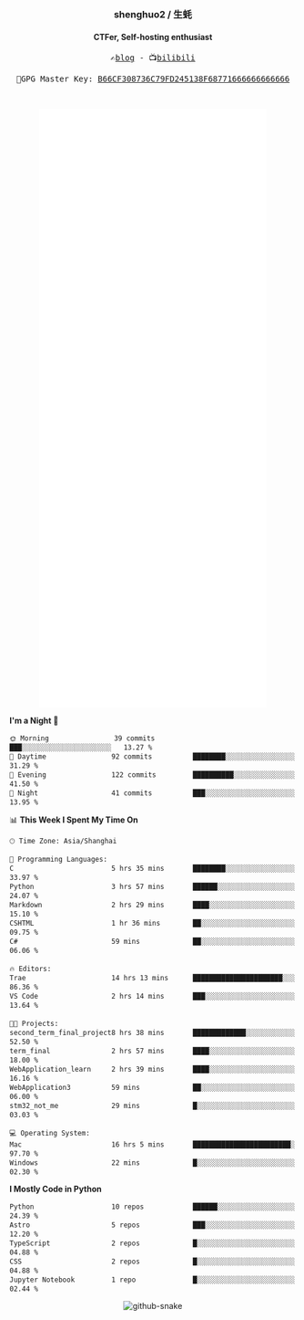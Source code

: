 <h3 align="center"> shenghuo2 / 生蚝 </h3>
<h4 align="center" >CTFer, Self-hosting enthusiast</h3>


<p align="center">
  <samp>
    ✍️<a href="https://blog.shenghuo2.top/">blog</a> -
    📺<a href="https://space.bilibili.com/85894935">bilibili</a>
  </samp>
</p>
<p align="center">
  <samp>
     🔐GPG Master Key: <a align="center" href="https://github.com/shenghuo2.gpg">B66CF308736C79FD245138F68771666666666666</a>
  </samp>
</p>
<br>
<p align="center">
  <a href="https://github.com/shenghuo2">
    <img width="400" align="top" src="https://github.com/shenghuo2/shenghuo2/blob/main/metrics.left.svg" />
  </a>
  <a href="https://github.com/shenghuo2">
    <img width="400" align="top" src="https://github.com/shenghuo2/shenghuo2/blob/main/metrics.right.svg" />
  </a>
</p>


<!--START_SECTION:waka-->
**I'm a Night 🦉** 

```text
🌞 Morning                39 commits          ███░░░░░░░░░░░░░░░░░░░░░░   13.27 % 
🌆 Daytime                92 commits          ████████░░░░░░░░░░░░░░░░░   31.29 % 
🌃 Evening                122 commits         ██████████░░░░░░░░░░░░░░░   41.50 % 
🌙 Night                  41 commits          ███░░░░░░░░░░░░░░░░░░░░░░   13.95 % 
```


📊 **This Week I Spent My Time On** 

```text
🕑︎ Time Zone: Asia/Shanghai

💬 Programming Languages: 
C                        5 hrs 35 mins       ████████░░░░░░░░░░░░░░░░░   33.97 % 
Python                   3 hrs 57 mins       ██████░░░░░░░░░░░░░░░░░░░   24.07 % 
Markdown                 2 hrs 29 mins       ████░░░░░░░░░░░░░░░░░░░░░   15.10 % 
CSHTML                   1 hr 36 mins        ██░░░░░░░░░░░░░░░░░░░░░░░   09.75 % 
C#                       59 mins             ██░░░░░░░░░░░░░░░░░░░░░░░   06.06 % 

🔥 Editors: 
Trae                     14 hrs 13 mins      ██████████████████████░░░   86.36 % 
VS Code                  2 hrs 14 mins       ███░░░░░░░░░░░░░░░░░░░░░░   13.64 % 

🐱‍💻 Projects: 
second_term_final_project8 hrs 38 mins       █████████████░░░░░░░░░░░░   52.50 % 
term_final               2 hrs 57 mins       ████░░░░░░░░░░░░░░░░░░░░░   18.00 % 
WebApplication_learn     2 hrs 39 mins       ████░░░░░░░░░░░░░░░░░░░░░   16.16 % 
WebApplication3          59 mins             ██░░░░░░░░░░░░░░░░░░░░░░░   06.00 % 
stm32_not_me             29 mins             █░░░░░░░░░░░░░░░░░░░░░░░░   03.03 % 

💻 Operating System: 
Mac                      16 hrs 5 mins       ████████████████████████░   97.70 % 
Windows                  22 mins             █░░░░░░░░░░░░░░░░░░░░░░░░   02.30 % 
```

**I Mostly Code in Python** 

```text
Python                   10 repos            ██████░░░░░░░░░░░░░░░░░░░   24.39 % 
Astro                    5 repos             ███░░░░░░░░░░░░░░░░░░░░░░   12.20 % 
TypeScript               2 repos             █░░░░░░░░░░░░░░░░░░░░░░░░   04.88 % 
CSS                      2 repos             █░░░░░░░░░░░░░░░░░░░░░░░░   04.88 % 
Jupyter Notebook         1 repo              █░░░░░░░░░░░░░░░░░░░░░░░░   02.44 % 
```




<!--END_SECTION:waka-->


<div align="center">
  <picture>
    <source media="(prefers-color-scheme: dark)" srcset="https://gist.githubusercontent.com/shenghuo2/bfce20b14ab0484cef03bae6e60e0b3a/raw/github-snake-dark.svg" />
    <source media="(prefers-color-scheme: light)" srcset="https://gist.githubusercontent.com/shenghuo2/bfce20b14ab0484cef03bae6e60e0b3a/raw/github-snake.svg" />
    <img alt="github-snake" src="https://gist.githubusercontent.com/shenghuo2/bfce20b14ab0484cef03bae6e60e0b3a/raw/github-snake.svg" />
  </picture>
</div>

<!--
**shenghuo2/shenghuo2** is a ✨ _special_ ✨ repository because its `README.md` (this file) appears on your GitHub profile.

Here are some ideas to get you started:

- 🔭 I’m currently working on ...
- 🌱 I’m currently learning ...
- 👯 I’m looking to collaborate on ...
- 🤔 I’m looking for help with ...
- 💬 Ask me about ...
- 📫 How to reach me: ...
- 😄 Pronouns: ...
- ⚡ Fun fact: ...
-->
